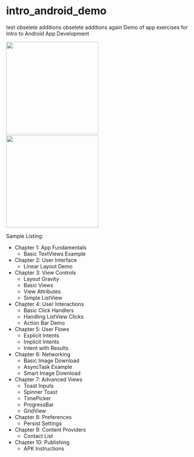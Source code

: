 intro_android_demo
==================


test
obselete additions
obselete additions again
Demo of app exercises for Intro to Android App Development

<img src="http://i.imgur.com/DzkMzcy.png" width="250" />&nbsp;
<img src="http://i.imgur.com/VJWFW9Q.png" width="250" />

Sample Listing:

 - Chapter 1: App Fundamentals
   - Basic TextViews Example
 - Chapter 2: User Interface
   - Linear Layout Demo
 - Chapter 3: View Controls
    - Layout Gravity
    - Basic Views
    - View Attributes
    - Simple ListView
 - Chapter 4: User Interactions
   - Basic Click Handlers
   - Handling ListView Clicks
   - Action Bar Demo
 - Chapter 5: User Flows
   - Explicit Intents
   - Implicit Intents
   - Intent with Results
 - Chapter 6: Networking
   - Basic Image Download
   - AsyncTask Example
   - Smart Image Download
 - Chapter 7: Advanced Views
   - Toast Inputs
   - Spinner Toast
   - TimePicker
   - ProgressBar
   - GridView
 - Chapter 8: Preferences
   - Persist Settings
 - Chapter 9: Content Providers
   - Contact List
 - Chapter 10: Publishing
   - APK Instructions
